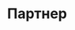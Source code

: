 --- 
title: "Партнер" 
site: "www.y-partner.com.ua" 
town: "Ялта" 
tel: ["38 (0654) 27-33-97, +7 (978) 854-20-41, +38 (050) 591-05-12"] 
address: "Россия, Республика Крым, г. Ялта, ул. Московская, 47/2" 
mail: "yaltapartner@yandex.ru" 
--- 